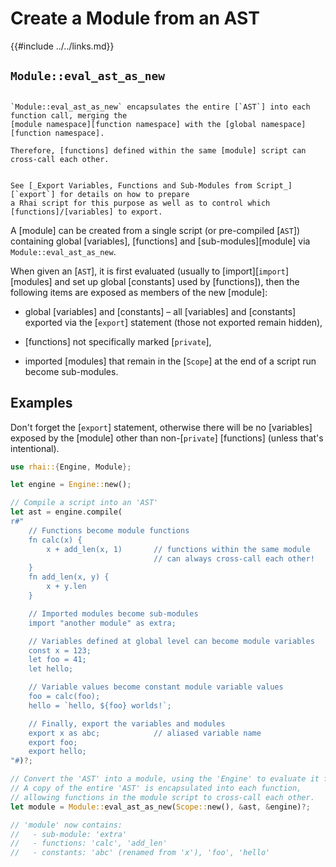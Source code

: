 Create a Module from an AST
===========================

{{#include ../../links.md}}


`Module::eval_ast_as_new`
-------------------------

```admonish info.side.wide "Encapsulated environment"

`Module::eval_ast_as_new` encapsulates the entire [`AST`] into each function call, merging the
[module namespace][function namespace] with the [global namespace][function namespace].

Therefore, [functions] defined within the same [module] script can cross-call each other.
```

```admonish info.side.wide "See also"

See [_Export Variables, Functions and Sub-Modules from Script_][`export`] for details on how to prepare
a Rhai script for this purpose as well as to control which [functions]/[variables] to export.
```

A [module] can be created from a single script (or pre-compiled [`AST`]) containing global
[variables], [functions] and [sub-modules][module] via `Module::eval_ast_as_new`.

When given an [`AST`], it is first evaluated (usually to [import][`import`] [modules] and set up global
[constants] used by [functions]), then the following items are exposed as members of the new [module]:

* global [variables] and [constants] &ndash; all [variables] and [constants] exported via the
  [`export`] statement (those not exported remain hidden),

* [functions] not specifically marked [`private`],

* imported [modules] that remain in the [`Scope`] at the end of a script run become sub-modules.


Examples
--------

Don't forget the [`export`] statement, otherwise there will be no [variables] exposed by the
[module] other than non-[`private`] [functions] (unless that's intentional).

```rust
use rhai::{Engine, Module};

let engine = Engine::new();

// Compile a script into an 'AST'
let ast = engine.compile(
r#"
    // Functions become module functions
    fn calc(x) {
        x + add_len(x, 1)       // functions within the same module
                                // can always cross-call each other!
    }
    fn add_len(x, y) {
        x + y.len
    }

    // Imported modules become sub-modules
    import "another module" as extra;

    // Variables defined at global level can become module variables
    const x = 123;
    let foo = 41;
    let hello;

    // Variable values become constant module variable values
    foo = calc(foo);
    hello = `hello, ${foo} worlds!`;

    // Finally, export the variables and modules
    export x as abc;            // aliased variable name
    export foo;
    export hello;
"#)?;

// Convert the 'AST' into a module, using the 'Engine' to evaluate it first
// A copy of the entire 'AST' is encapsulated into each function,
// allowing functions in the module script to cross-call each other.
let module = Module::eval_ast_as_new(Scope::new(), &ast, &engine)?;

// 'module' now contains:
//   - sub-module: 'extra'
//   - functions: 'calc', 'add_len'
//   - constants: 'abc' (renamed from 'x'), 'foo', 'hello'
```
